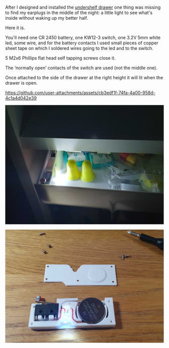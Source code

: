 After I designed and installed the [undershelf drawer](https://www.printables.com/model/439540-undershelf-mini-drawer) one thing was missing to find my earplugs in the middle of the night: a little light to see what's inside without waking up my better half.

Here it is.

You'll need one CR 2450 battery, one KW12-3 switch, one 3.2V  5mm white led, some wire, and for the battery contacts I used small pieces of copper sheet tape on which I soldered wires going to the led and to the switch.

5 M2x6 Phillips flat head self tapping screws close it.

The ‘normally open’ contacts of the switch are used (not the middle one).

Once attached to the side of the drawer at the right height it will lit when the drawer is open.

https://github.com/user-attachments/assets/cb3edf1f-74fa-4a00-958d-4c1a4d042e39

![light](20241111_213849.jpg)

![](20241111_212502.jpg)


